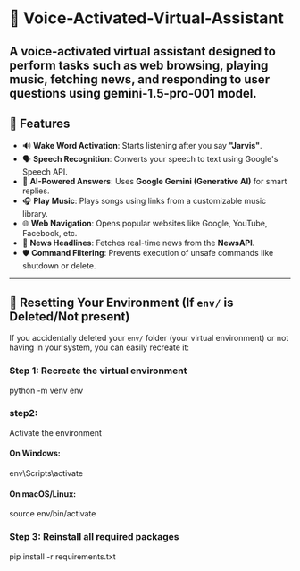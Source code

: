 # 🧠 Voice-Activated-Virtual-Assistant
A voice-activated virtual assistant designed to perform tasks such as web browsing, playing music, fetching news, and responding to user questions using gemini-1.5-pro-001 model.
---

## 🚀 Features

- 🔊 **Wake Word Activation**: Starts listening after you say **"Jarvis"**.
- 🗣️ **Speech Recognition**: Converts your speech to text using Google's Speech API.
- 🧠 **AI-Powered Answers**: Uses **Google Gemini (Generative AI)** for smart replies.
- 🎧 **Play Music**: Plays songs using links from a customizable music library.
- 🌐 **Web Navigation**: Opens popular websites like Google, YouTube, Facebook, etc.
- 📰 **News Headlines**: Fetches real-time news from the **NewsAPI**.
- 🛡️ **Command Filtering**: Prevents execution of unsafe commands like shutdown or delete.

---








## 🔄 Resetting Your Environment (If `env/` is Deleted/Not present)

If you accidentally deleted your `env/` folder (your virtual environment) or not having in your system, you can easily recreate it:

### Step 1: Recreate the virtual environment
python -m venv env

### step2:
Activate the environment
#### On Windows:
env\Scripts\activate

#### On macOS/Linux:
source env/bin/activate

### Step 3: Reinstall all required packages
pip install -r requirements.txt

